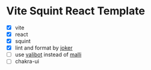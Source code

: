 # Vite Squint React Template

* [x] vite
* [x] react
* [x] squint
* [x] lint and format by [joker](https://github.com/candid82/joker)
* [ ] use [valibot](https://github.com/fabian-hiller/valibot) instead of [malli](https://github.com/metosin/malli)
* [ ] chakra-ui
